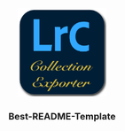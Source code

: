 <br>
<div >
<div align="center">
    <a href="https://github.com/apoloa/collectionexporter.lrplugin">
        <img src="images/icon.png" alt="Logo" width="160" height="160">
    </a>
    <h3 align="center">Best-README-Template</h3>
</div>
